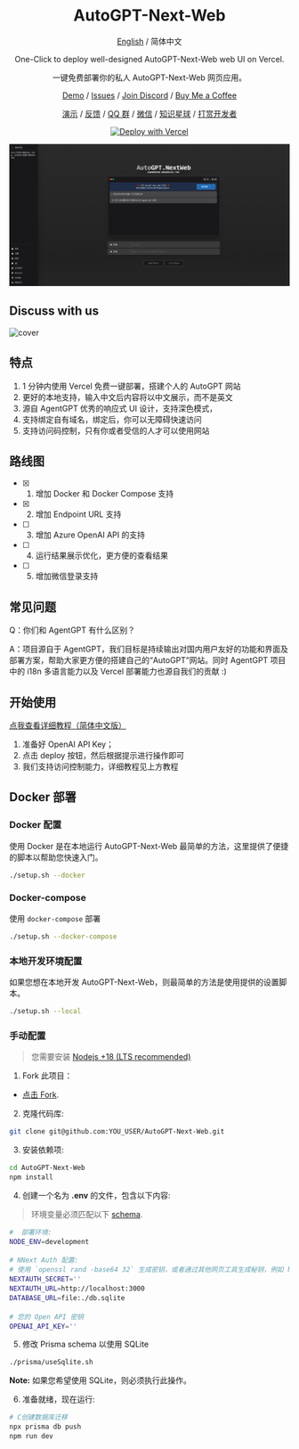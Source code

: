<div align="center">

<h1 align="center">AutoGPT-Next-Web</h1>

[English](https://github.com/Dogtiti/AutoGPT-Next-Web/blob/main/README.md) / 简体中文

One-Click to deploy well-designed AutoGPT-Next-Web web UI on Vercel.

一键免费部署你的私人 AutoGPT-Next-Web 网页应用。

[Demo](https://auto-agentgpt.com) / [Issues](https://github.com/Dogtiti/AutoGPT-Next-Web/issues) / [Join Discord](https://discord.gg/Xnsbhg6Uvd) / [Buy Me a Coffee](https://www.buymeacoffee.com/elricliu)

[演示](https://auto-agentgpt.com/) / [反馈](https://github.com/Dogtiti/AutoGPT-Next-Web/issues) / [QQ 群](https://user-images.githubusercontent.com/38354472/232797111-d34a81b0-2739-4251-82b6-6093dc0eb0b6.png) / [微信](https://user-images.githubusercontent.com/38354472/232797309-9348f3a6-1dd7-422a-ad01-935247b1970e.png) / [知识星球](https://user-images.githubusercontent.com/38354472/232797482-c42222ff-74f9-4519-ba6f-752288dbe262.png) / [打赏开发者](https://user-images.githubusercontent.com/38354472/232796654-c749602b-c1d4-402b-8c31-e7c013b7a42d.png)

[![Deploy with Vercel](https://vercel.com/button)](https://vercel.com/new/clone?repository-url=https%3A%2F%2Fgithub.com%2FDogtiti%2FAutoGPT-Next-Web&env=OPENAI_API_KEY&project-name=autogpt-next-web&repository-name=AutoGPT-Next-Web)

![cover](../public/cover-zh.png)

</div>

## Discuss with us

![cover](https://user-images.githubusercontent.com/38354472/232792153-683125c9-33bf-492f-ac6b-fbaab8c7b46e.png)

## 特点

1. 1 分钟内使用 Vercel 免费一键部署，搭建个人的 AutoGPT 网站
2. 更好的本地支持，输入中文后内容将以中文展示，而不是英文
3. 源自 AgentGPT 优秀的响应式 UI 设计，支持深色模式，
4. 支持绑定自有域名，绑定后，你可以无障碍快速访问
5. 支持访问码控制，只有你或者受信的人才可以使用网站

## 路线图

- [x] 1. 增加 Docker 和 Docker Compose 支持
- [x] 2. 增加 Endpoint URL 支持
- [ ] 3. 增加 Azure OpenAI API 的支持
- [ ] 4. 运行结果展示优化，更方便的查看结果
- [ ] 5. 增加微信登录支持

## 常见问题

Q：你们和 AgentGPT 有什么区别？

A：项目源自于 AgentGPT，我们目标是持续输出对国内用户友好的功能和界面及部署方案，帮助大家更方便的搭建自己的“AutoGPT”网站。同时 AgentGPT 项目中的 i18n 多语言能力以及 Vercel 部署能力也源自我们的贡献 :)

## 开始使用

[点我查看详细教程（简体中文版）](https://egqz2y6eul.feishu.cn/docx/DhIfdwJIyoCKcnxQye2cqoUgnof)

1. 准备好 OpenAI API Key；
2. 点击 deploy 按钮，然后根据提示进行操作即可
3. 我们支持访问控制能力，详细教程见上方教程

## Docker 部署

### Docker 配置

使用 Docker 是在本地运行 AutoGPT-Next-Web 最简单的方法，这里提供了便捷的脚本以帮助您快速入门。

```bash
./setup.sh --docker
```
### Docker-compose

使用 `docker-compose` 部署
```bash
./setup.sh --docker-compose
```

### 本地开发环境配置

如果您想在本地开发 AutoGPT-Next-Web，则最简单的方法是使用提供的设置脚本。

```bash
./setup.sh --local
```

### 手动配置

> 您需要安装 [Nodejs +18 (LTS recommended)](https://nodejs.org/en/)

1. Fork 此项目：

- [点击 Fork](https://github.com/Dogtiti/AutoGPT-Next-Web/fork).

2. 克隆代码库:

```bash
git clone git@github.com:YOU_USER/AutoGPT-Next-Web.git
```

3. 安装依赖项:

```bash
cd AutoGPT-Next-Web
npm install
```

4. 创建一个名为 **.env** 的文件，包含以下内容:

> 环境变量必须匹配以下 [schema](https://github.com/Dogtiti/AutoGPT-Next-Web/blob/main/src/env/schema.mjs).

```bash
#  部署环境:
NODE_ENV=development

# NNext Auth 配置:
# 使用 `openssl rand -base64 32` 生成密钥，或者通过其他网页工具生成秘钥，例如 https://generate-secret.vercel.app/
NEXTAUTH_SECRET=''
NEXTAUTH_URL=http://localhost:3000
DATABASE_URL=file:./db.sqlite

# 您的 Open API 密钥
OPENAI_API_KEY=''
```

5. 修改 Prisma schema 以使用 SQLite

```bash
./prisma/useSqlite.sh
```

**Note:** 如果您希望使用 SQLite，则必须执行此操作。

6. 准备就绪，现在运行:

```bash
# C创建数据库迁移
npx prisma db push
npm run dev
```

